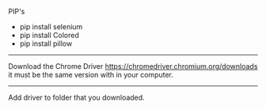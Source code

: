PIP's

- pip install selenium
- pip install Colored
- pip install pillow
-----

Download the Chrome Driver https://chromedriver.chromium.org/downloads
it must be the same version with in your computer.

-----

Add driver to folder that you downloaded.
